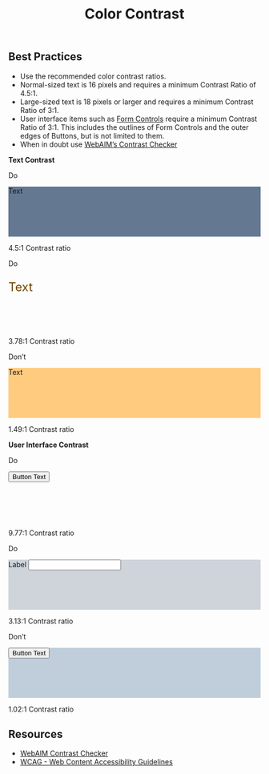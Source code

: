 ﻿---
title: Color Contrast
summary: Color Contrast is the contrast ratio between colors.
tags: color, contrast
layout: guide
eleventyNavigation:
  key: Color Contrast
  parent: Accessibility
  order: 3
  excerpt: Color Contrast is the contrast ratio between two colors.
  img: /img/illustrations/illus-color-contrast.svg
---

## Best Practices

- Use the recommended color contrast ratios.
- Normal-sized text is 16 pixels and requires a minimum Contrast Ratio of 4.5:1.
- Large-sized text is 18 pixels or larger and requires a minimum Contrast Ratio of 3:1.
- User interface items such as [Form Controls](/form-controls/) require a minimum Contrast Ratio of 3:1. This includes the outlines of Form Controls and the outer edges of Buttons, but is not limited to them.
- When in doubt use <a href="https://webaim.org/resources/contrastchecker/" target="_blank">WebAIM’s Contrast Checker</a>

**Text Contrast**

<div class="row">
  <div class="col-12 col-md-6 col-lg-4">
    <div class="card border-0">
      <div class="card-header rounded-top border-0 py-2 bg-success">
        <p class="mb-0 text-white">
          <span class="fas fa-check mr-1" aria-hidden="true"></span>Do
        </p>
      </div>
      <div class="card-body d-flex flex-column justify-content-center align-items-center text-white" style="height: 100px; background-color: #657892!important;">
        <p class="mb-0 text-center">Text</p>
      </div>
      <div class="card-body">
        <p class="mb-0 font-weight-bold"><span class="fas fa-check text-success mr-1" aria-hidden="true"></span>4.5:1 Contrast ratio</p>
      </div>
    </div>
  </div>
  <div class="col-12 col-md-6 col-lg-4">
    <div class="card border-0">
      <div class="card-header rounded-top border-0 py-2 bg-success">
        <p class="mb-0 text-white">
          <span class="fas fa-check mr-1" aria-hidden="true"></span>Do
        </p>
      </div>
      <div class="card-body d-flex flex-column justify-content-center align-items-center bg-secondary text-white" style="height: 100px; font-size: 24px; color: #734500!important;">
        <p class="mb-0 text-center text-secondary-90">Text</p>
      </div>
      <div class="card-body">
        <p class="mb-0 font-weight-bold"><span class="fas fa-check text-success mr-1" aria-hidden="true"></span>3.78:1 Contrast ratio</p>
      </div>
    </div>
  </div>
  <div class="col-12 col-md-6 col-lg-4">
    <div class="card border-0">
      <div class="card-header rounded-top border-0 py-2 bg-danger">
        <p class="mb-0 text-white">
          <span class="fas fa-times mr-1" aria-hidden="true"></span>Don’t
        </p>
      </div>
      <div class="card-body d-flex flex-column justify-content-center align-items-center bg-black text-white" style="height: 100px; background-color: #FECB7F!important;">
        <p class="mb-0 text-center">Text</p>
      </div>
      <div class="card-body">
        <p class="mb-0 font-weight-bold"><span class="fas fa-times text-danger mr-1" aria-hidden="true"></span>1.49:1 Contrast ratio</p>
      </div>
    </div>
  </div>
</div>

**User Interface Contrast**

<div class="row">
  <div class="col-12 col-md-6 col-lg-4">
    <div class="card border-0">
      <div class="card-header rounded-top border-0 py-2 bg-success">
        <p class="mb-0 text-white">
          <span class="fas fa-check mr-1" aria-hidden="true"></span>Do
        </p>
      </div>
      <div class="card-body d-flex flex-column justify-content-center align-items-center bg-black text-white" style="height: 100px;">
        <p class="mb-0 text-center">
          <button type="button" class="btn btn-secondary">Button Text</button>
        </p>
      </div>
      <div class="card-body">
        <p class="mb-0 font-weight-bold"><span class="fas fa-check text-success mr-1" aria-hidden="true"></span>9.77:1 Contrast ratio</p>
      </div>
    </div>
  </div>
  <div class="col-12 col-md-6 col-lg-4">
    <div class="card border-0">
      <div class="card-header rounded-top border-0 py-2 bg-success">
        <p class="mb-0 text-white">
          <span class="fas fa-check mr-1" aria-hidden="true"></span>Do
        </p>
      </div>
      <div class="card-body d-flex flex-column justify-content-center align-items-center bg-black" style="height: 100px; background-color: #CED4DA!important;">
        <div class="form-group mb-0">
          <label for="colorTest1" class="label">
            <span class="fas fa-asterisk text-danger mr-1" aria-hidden="true"></span>Label</label>
          <input id="colorTest1" type="text" class="form-control">
        </div>
      </div>
      <div class="card-body">
        <p class="mb-0 font-weight-bold"><span class="fas fa-check text-success mr-1" aria-hidden="true"></span>3.13:1 Contrast ratio</p>
      </div>
    </div>
  </div>
  <div class="col-12 col-md-6 col-lg-4">
    <div class="card border-0">
      <div class="card-header rounded-top border-0 py-2 bg-danger">
        <p class="mb-0 text-white">
          <span class="fas fa-times mr-1" aria-hidden="true"></span>Don’t
        </p>
      </div>
      <div class="card-body d-flex flex-column justify-content-center align-items-center bg-black text-white" style="height: 100px; background-color: #C0CEDB!important;">
        <p class="mb-0 text-center">
          <button type="button" class="btn btn-warning">Button Text</button>
        </p>
      </div>
      <div class="card-body">
        <p class="mb-0 font-weight-bold"><span class="fas fa-times text-danger mr-1" aria-hidden="true"></span>1.02:1 Contrast ratio</p>
      </div>
    </div>
  </div>
</div>

## Resources
* <a href="https://webaim.org/resources/contrastchecker/" target="_blank">WebAIM Contrast Checker</a>
* <a href="https://www.w3.org/TR/WCAG21/" target="_blank">WCAG - Web Content Accessibility Guidelines</a>
